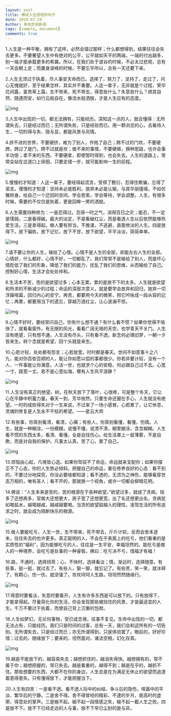 ```yaml
---
layout: post
title: 佛说人生感悟的句子
date: 2019-07-24
Author: 来自世说新语
tags: [sample, document]
comments: true
---
```

1.人生是一种平衡，拥有了这样，必然会错过那样；什么都想得到，结果往往会失去更多。不要奢望人生中有绝对的公平，公平就如天平的两端，一端的付出越多，别一端才能承载更多的希冀。所以，在我们处于波谷的时候，不必太过悲观，总有一天会朝上走；而置身波峰的时候，不要忘乎所以，总有一天还要下来。

2.人生无须过于执着，尽人事安天命而已。选择了，努力了，坚持了，走过了，问心无愧就好，至于结果怎样，其实并不重要。人这一辈子，无非就是个过程，荣华花间露，富贵草上霜，生不带来，死不带去，得意些什么？失意些什么？顺其自然、随遇而安，如行云般自在，像流水般洒脱，才是人生应有的态度。

![img](http://t11.baidu.com/it/u=1338595357,1712075967&fm=173&app=25&f=JPEG?w=640&h=722&s=9DAA6597414146E7283CBCF003008031)

3.人生中出现的一切，都无法拥有，只能经历。深知这一点的人，就会懂得：无所谓失去，只是经过而已；无所谓失败，只是经验而已。用一颗浏览的心，去看待人生，一切的得与失、隐与显，都是风景与风情。

4.挤不进的世界，不要硬挤，难为了别人，作贱了自己；跨不过的门坎，不要硬跨，跨过了是门，跨不过就是坎；做不来的事情，不要硬做，换种思路，也许会事半功倍；拿不来的东西，不要硬拿，即使暂时得到，也会失去。人生的道路上，常常会站在岔道口上徘徊，只要走错一步，就可能影响一生的前程。

![img](http://t11.baidu.com/it/u=971077597,2847586623&fm=173&app=25&f=JPEG?w=640&h=645&s=6762B55751D2F9ED5AF4D0F40300D030)

5.慢慢的才知道：人这一辈子，要经得起谎言，受得了敷衍，忍得住欺骗，忘得了诺言。慢慢的才知道：坚持未必是胜利，放弃未必是认输，与其华丽撞墙，不如优雅转身。给自己一个迂回的空间，学会思索，学会等待，学会调整。人生，有很多时候，需要的不仅仅是执着，更是回眸一笑的洒脱。

6.人生需要四种修为：一是忍得过。忍得一时之气，消得百日之灾；能忍，不一定是懦弱。二是看得破。最大的淡定，不是看破红尘，而是看透人生以后依然能够热爱生活。三是拿得起。做人要有担当，不推诿，不逃避，直面惨淡的人生。四是放得下。放下偏执，放下记忆，放下不甘，放下欲望，平平淡淡，简简单单。

![img](http://t11.baidu.com/it/u=2370818770,873589377&fm=173&app=25&f=JPEG?w=640&h=631&s=774AB25657434EE732D0B1CB03007031)

7.请不要让你的人生，输给了心情。心情不是人生的全部，却能左右人生的全部。心情好，什么都好，心情不好，一切都乱了。我们常常不是输给了别人，而是坏心情贬低了我们的形象，降低了我们的能力，扰乱了我们的思维，从而输给了自己。控制好心情，生活才会处处祥和。

8.生活本不苦，苦的是欲望过多；心本无累，累的是放不下的太多。人生就是欲望和所求的不断减少的过程；命运的深层次意义，就是要学会放弃和回归，放弃一切浮躁喧嚣，回归内心的安宁。再苦，都要用今天的微笑，把它吟咏成一段从容的记忆；再累，都要用当下的遗忘，穿越万道红尘，让心波澜不惊。

![img](http://t11.baidu.com/it/u=2544918286,207718629&fm=173&app=25&f=JPEG?w=640&h=718&s=F5A8B1575D9240CEC641D5FA03008031)

9.心情不好时，要经常问自己，你有什么想不通？有什么看不惯？如果你觉得不愉快了，就看看窗外，有无限的风光，看看广阔无垠的天空，也学青天不关门。人生没有绝望，只有想不通，人生没有尽头，只有看不透。新念何必理旧梦，一朝一夕皆来生。转个念就是希望，回个头就是来生。

10.心若计较，处处都有怨言；心若放宽，时时都是春天。世间不如意事十之八九，能对你百依百顺的人，能让你如愿以偿的事都很少。你若非要计较，没有一个人、一件事能让你满意。人活一世，也就求个心的安稳，何必跟自己过不去。心宽一寸，路宽一丈。若不是心宽似海，哪有人生风平浪静？

![img](http://t10.baidu.com/it/u=2581383699,580359658&fm=173&app=25&f=JPEG?w=640&h=997&s=29CAAA576B017ACC4F654DCB0300B032)

11.人生没有真正的绝望。树，在秋天放下了落叶，心很疼，可是整个冬天，它让心在平静中积蓄力量。春天一到，芳华依然。只要生命还握在手心，人生就没有绝望。一时的成败得失对于一生来说，不过来了一场小感冒。心若累了，让它休息，灵魂的修复是人生永不干枯的希望。——星云大师

12.有些事，你真别看清，看清，心痛；有些人，你真别看懂，看懂，伤情。人生，就是一种糊涂，一份模糊，说懂不懂，说清不清，糊里糊涂，含含糊糊。人生看不惯的东西太多，看清、看懂，全是自找伤心。给生活罩上一层薄雾，不是自欺，而是对自我的保护。凡事太认真，苦了心，累了自己。

![img](http://t12.baidu.com/it/u=1524807074,3476629567&fm=173&app=25&f=JPEG?w=640&h=687&s=ED2AA35745CB44E60EF169F301007032)

13.烦恼由心起，凡境皆心造。如果你驾驭不了命运，命运就来支配你；如果你摆正不了心态，你的人生势必倾斜。把握自己的命运，重在修养良好的心态：看不到的，不要过分地探究，你没必要啥都知道；看不透的，无须为之神伤，能够看穿世态万相的，唯有圣人；看不开的，那就换一个视角，或许一切都会柳暗花明。

14.佛说：“人生本来是苦的，苦的根源在于各种欲望。”欲望过多，就成了贪病。钱多了还想再多，官做大还想更大，房子宽了还想更宽，出了名还想更出名，贪病犹如喝盐水，越喝越咸，越咸越要喝。当贪的欲望超越人的理性，凌驾生活的所有追求之时，就会成为阻断快乐的根源。

![img](http://t10.baidu.com/it/u=1381231575,113160003&fm=173&app=25&f=JPEG?w=640&h=635&s=67D233D74D0A5ECC48F4ACD30100C033)

15.做人要能吃亏，人生一世，生不带来，死不带去，斤斤计较，反而会舍本逐末，往往失去的也许更多。真正聪明的人，不会在乎表面上的吃亏，他们看重的是实质性的“福利”，因为能够吃亏的人，往往是一生平安，幸福坦然的。能吃亏是做人的一种境界，会吃亏是处事的一种睿智。佛曰：吃亏决不亏，惜福才有福！

16.路，不通时，选择拐弯；心，不快时，选择看淡；情，渐远时，选择随意。有些事，挺一挺，就过去了。有些人，狠一狠，就忘记了。有些苦，笑一笑，就冰释了。有颗心，伤一伤，就坚强了。坎坎坷坷人生路，坦坦然然随缘行。

![img](http://t12.baidu.com/it/u=3838930334,2344711212&fm=173&app=25&f=JPEG?w=640&h=645&s=3746B757418273E100F8D9F703004021)

17.得意时要看淡，失意时要看开。人生有许多东西是可以放下的。只有放得下，才能拿得起。尽量简化你的生活，你会发现那些被挡住的风景，才是最适宜的人生。千万不要过于执着，而使自己背上沉重的包袱。

18.人生如梦幻，无论何事物，受已成念境，往事不复见。生命中出现的一切，都无法占有，只能经历。我们只是时间的过客，总有一天，我们会和这所有的一切告别。无所谓失去，只是经过而已；亦无所谓得到，只是体验罢了。眼前的，好好珍惜；过去的，随缘放下；要来的，坦然面对。诸法空相，幻化存真。

![img](http://t10.baidu.com/it/u=2544742713,358155850&fm=173&app=25&f=JPEG?w=640&h=633&s=2D5AA55751C3CEE654EDB8CB0300B031)

19.越是不能放下的，越容易失去；越想抓住的，越消失得快。越想拥有的，常不属于你；越想把握的，常已失去。越是看重的，越得不到；越是在乎的，越抓不住。那些想要的东西，大都不在你的身边，人生总是在为满足无休止的欲望而追逐着患得患失。只有懂得放下，才能把握当下。

20.人生有四苦：一是看不透。看不透人际中的纠结、争斗后的隐伤，喧嚣中的平淡、繁华后的宁静。二是舍不得。舍不得曾经的精彩、不逮的岁月，居高时的虚荣、得意处的掌声。三是输不起。输不起一段情感之失，输不起一截人生之败。四是放不下。放不下已经走远的人与事，放不下早已尘封的是与非。